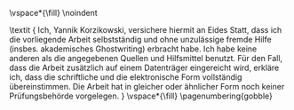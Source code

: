 <!-- This page is for an official declaration. -->


\vspace*{\fill}
\noindent

\textit {
Ich, Yannik Korzikowski, versichere hiermit an Eides Statt, dass ich die vorliegende Arbeit selbstständig und ohne unzulässige fremde Hilfe (insbes. akademisches Ghostwriting) erbracht habe. Ich habe keine anderen als die angegebenen Quellen und Hilfsmittel benutzt. Für den Fall, dass die Arbeit zusätzlich auf einem Datenträger eingereicht wird, erkläre ich, dass die schriftliche und die elektronische Form vollständig übereinstimmen. Die Arbeit hat in gleicher oder ähnlicher Form noch keiner Prüfungsbehörde vorgelegen.
}
\vspace*{\fill}
\pagenumbering{gobble}
